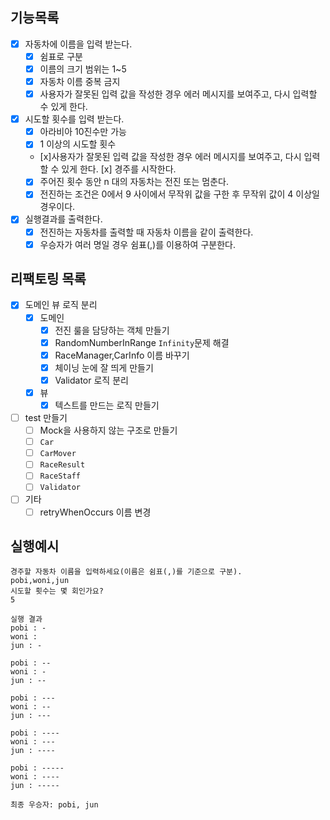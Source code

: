 ## 기능목록
- [x] 자동차에 이름을 입력 받는다. 
    - [x] 쉼표로 구분
    - [x] 이름의 크기 범위는 1~5
    - [x] 자동차 이름 중복 금지
    - [x] 사용자가 잘못된 입력 값을 작성한 경우 에러 메시지를 보여주고, 다시 입력할 수 있게 한다.
- [x] 시도할 횟수를 입력 받는다. 
    - [x] 아라비아 10진수만 가능
    - [x] 1 이상의 시도할 횟수
    - [x]사용자가 잘못된 입력 값을 작성한 경우 에러 메시지를 보여주고, 다시 입력할 수 있게 한다.
   [x] 경주를 시작한다.
  - [x] 주어진 횟수 동안 n 대의 자동차는 전진 또는 멈춘다.
  - [x] 전진하는 조건은 0에서 9 사이에서 무작위 값을 구한 후 무작위 값이 4 이상일 경우이다.
- [x] 실행결과를 출력한다.
  - [x] 전진하는 자동차를 출력할 때 자동차 이름을 같이 출력한다.
  - [x] 우승자가 여러 명일 경우 쉼표(,)를 이용하여 구분한다.

## 리팩토링 목록

- [x] 도메인 뷰 로직 분리
  - [x] 도메인
    - [x] 전진 룰을 담당하는 객체 만들기
    - [x] RandomNumberInRange `Infinity`문제 해결
    - [x] RaceManager,CarInfo 이름 바꾸기
    - [x] 체이닝 눈에 잘 띄게 만들기
    - [x] Validator 로직 분리
  - [x] 뷰
    - [x] 텍스트를 만드는 로직 만들기

- [ ] test 만들기
  - [ ] Mock을 사용하지 않는 구조로 만들기
  - [ ] `Car`
  - [ ] `CarMover`
  - [ ] `RaceResult`
  - [ ] `RaceStaff`
  - [ ] `Validator`

- [ ] 기타
  - [ ] retryWhenOccurs 이름 변경

## 실행예시
```
경주할 자동차 이름을 입력하세요(이름은 쉼표(,)를 기준으로 구분).
pobi,woni,jun
시도할 횟수는 몇 회인가요?
5

실행 결과
pobi : -
woni : 
jun : -

pobi : --
woni : -
jun : --

pobi : ---
woni : --
jun : ---

pobi : ----
woni : ---
jun : ----

pobi : -----
woni : ----
jun : -----

최종 우승자: pobi, jun
```